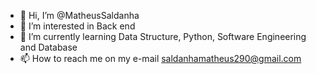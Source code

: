 - 👋 Hi, I’m @MatheusSaldanha
- 👀 I’m interested in Back end
- 🌱 I’m currently learning Data Structure, Python, Software Engineering and Database
- 📫 How to reach me on my e-mail saldanhamatheus290@gmail.com

<!---
MatheusSaldanha/MatheusSaldanha is a ✨ special ✨ repository because its `README.md` (this file) appears on your GitHub profile.
You can click the Preview link to take a look at your changes.
--->
